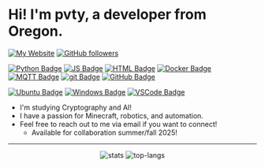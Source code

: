 # Hi! I'm pvty, a developer from Oregon.

[![My Website](https://img.shields.io/website?url=https%3A%2F%2Fninjam.us&up_message=Currently%20Online&up_color=%23029020&down_message=Currently%20Offline&down_color=%23EA0000&style=for-the-badge&label=My%20Website&labelColor=%23353537)](https://ninjam.us)
[![GitHub followers](https://img.shields.io/github/followers/ariesninjadev?style=for-the-badge&logo=github&logoColor=%23ffffff&logoSize=auto&labelColor=%23353537&color=%2358688d)](https://github.com/Jurassic001?tab=followers)

[![Python Badge](https://img.shields.io/badge/Python-%23366c9c?style=flat&logo=python&logoColor=%23ffffff&labelColor=%23353537)]()
[![JS Badge](https://img.shields.io/badge/JavaScript-%23F7DF1E?style=flat&logo=javascript&logoColor=%23ffffff&labelColor=%23353537)]()
[![HTML Badge](https://img.shields.io/badge/HTML-%23E34F26?style=flat&logo=html5&logoColor=%23ffffff&labelColor=%23353537)]()
[![Docker Badge](https://img.shields.io/badge/Docker-%232496ED?style=flat&logo=docker&logoColor=%23ffffff&labelColor=%23353537)]()
[![MQTT Badge](https://img.shields.io/badge/MQTT-%23660066?style=flat&logo=mqtt&logoColor=%23ffffff&labelColor=%23353537)](https://mqtt.org)
[![git Badge](https://img.shields.io/badge/git-%23F05032?style=flat&logo=git&logoColor=%23ffffff&labelColor=%23353537)]()
[![GitHub Badge](https://img.shields.io/badge/GitHub-%2334567C?style=flat&logo=github&logoColor=%23ffffff&labelColor=%23353537)]()

[![Ubuntu Badge](https://img.shields.io/badge/Ubuntu%20Linux-%23E95420?style=flat&label=OS&labelColor=%23353537)]()
[![Windows Badge](https://img.shields.io/badge/Windows-%2300a1f1?style=flat&label=OS&labelColor=%23353537)]()
[![VSCode Badge](https://img.shields.io/badge/VSCode-%230078d7?style=flat&label=Editor&labelColor=%23353537)]()

- I'm studying Cryptography and AI!
- I have a passion for Minecraft, robotics, and automation.
- Feel free to reach out to me via email if you want to connect!
  - Available for collaboration summer/fall 2025!

---

<div align="center">
    <img alt="stats" src="https://rmsts.vercel.app/api?username=ariesninjadev&layout=compact&count_private=true&show_icons=true&hide_border=true&include_all_commits=true&theme=github_dark&nocache=0"/>
    <img alt="top-langs" src="https://rmsts.vercel.app/api/top-langs/?username=ariesninjadev&layout=compact&hide_border=true&theme=github_dark&nocache=0"/>
</div>
